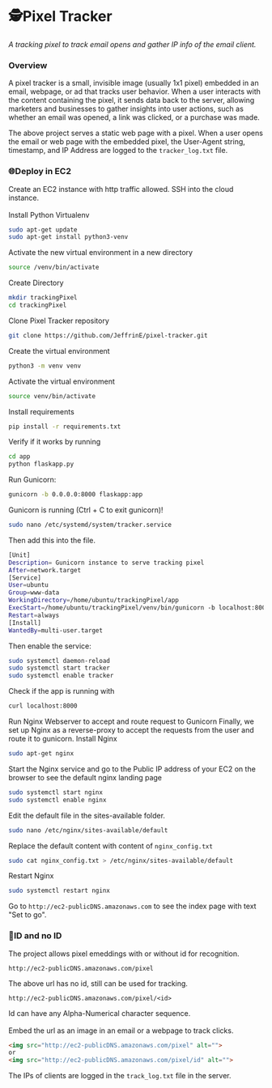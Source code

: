 # 🕵️Pixel Tracker
*A tracking pixel to track email opens and gather IP info of the email client.*

### Overview
A pixel tracker is a small, invisible image (usually 1x1 pixel) embedded in an email, webpage, or ad that tracks user behavior. When a user interacts with the content containing the pixel, it sends data back to the server, allowing marketers and businesses to gather insights into user actions, such as whether an email was opened, a link was clicked, or a purchase was made.

The above project serves a static web page with a pixel. When a user opens the email or web page with the embedded pixel, the User-Agent string, timestamp, and IP Address are logged to the `tracker_log.txt` file. 

### 🌐Deploy in EC2
Create an EC2 instance with http traffic allowed.
SSH into the cloud instance.
<br/>
<br/>
Install Python Virtualenv
```bash
sudo apt-get update
sudo apt-get install python3-venv
```
Activate the new virtual environment in a new directory
```bash
source /venv/bin/activate
```
Create Directory
```bash
mkdir trackingPixel
cd trackingPixel
```

Clone Pixel Tracker repository
```bash
git clone https://github.com/JeffrinE/pixel-tracker.git
```
Create the virtual environment
```bash
python3 -m venv venv
```
Activate the virtual environment
```bash
source venv/bin/activate
```
Install requirements
```bash
pip install -r requirements.txt
```
Verify if it works by running 
```bash
cd app
python flaskapp.py
```
Run Gunicorn:
```bash
gunicorn -b 0.0.0.0:8000 flaskapp:app 
```
Gunicorn is running (Ctrl + C to exit gunicorn)!
```bash
sudo nano /etc/systemd/system/tracker.service
```
Then add this into the file.
```bash
[Unit]
Description= Gunicorn instance to serve tracking pixel
After=network.target
[Service]
User=ubuntu
Group=www-data
WorkingDirectory=/home/ubuntu/trackingPixel/app
ExecStart=/home/ubuntu/trackingPixel/venv/bin/gunicorn -b localhost:8000 flaskapp:app
Restart=always
[Install]
WantedBy=multi-user.target
```
Then enable the service:
```bash
sudo systemctl daemon-reload
sudo systemctl start tracker
sudo systemctl enable tracker
```
Check if the app is running with 
```bash
curl localhost:8000
```
Run Nginx Webserver to accept and route request to Gunicorn
Finally, we set up Nginx as a reverse-proxy to accept the requests from the user and route it to gunicorn.
Install Nginx 
```bash
sudo apt-get nginx
```
Start the Nginx service and go to the Public IP address of your EC2 on the browser to see the default nginx landing page
```bash
sudo systemctl start nginx
sudo systemctl enable nginx
```
Edit the default file in the sites-available folder.
```bash
sudo nano /etc/nginx/sites-available/default
```
Replace the default content with content of `nginx_config.txt`
```bash
sudo cat nginx_config.txt > /etc/nginx/sites-available/default
```
Restart Nginx 
```bash
sudo systemctl restart nginx
```

Go to `http://ec2-publicDNS.amazonaws.com` to see the index page with text "Set to go".

### 📧ID and no ID
The project allows pixel emeddings with or without id for recognition.
```
http://ec2-publicDNS.amazonaws.com/pixel
```
The above url has no id, still can be used for tracking.
``` 
http://ec2-publicDNS.amazonaws.com/pixel/<id>
```
Id can have any Alpha-Numerical character sequence.
<br/>
<br/>
Embed the url as an image in an email or a webpage to track clicks.
```html
<img src="http://ec2-publicDNS.amazonaws.com/pixel" alt="">
or
<img src="http://ec2-publicDNS.amazonaws.com/pixel/id" alt="">
```
The IPs of clients are logged in the `track_log.txt` file in the server.

